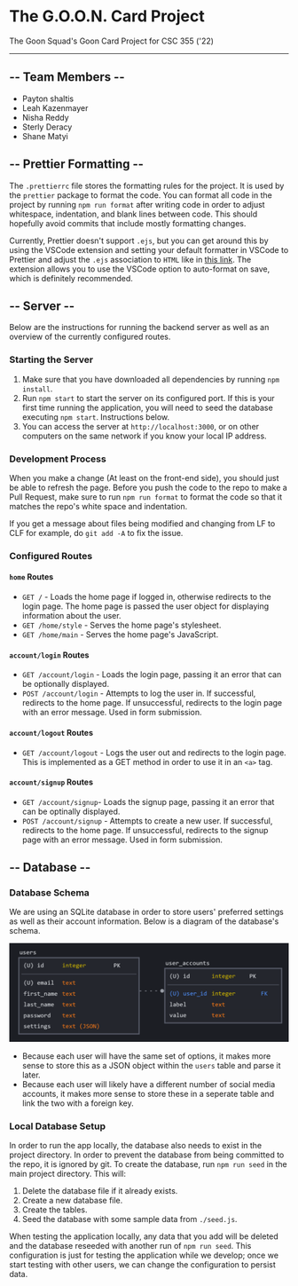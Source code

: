 # The G.O.O.N. Card Project

The Goon Squad's Goon Card Project for CSC 355 ('22)

<hr>

## -- Team Members --

- Payton shaltis
- Leah Kazenmayer
- Nisha Reddy
- Sterly Deracy
- Shane Matyi

## -- Prettier Formatting --

The `.prettierrc` file stores the formatting rules for the project. It is used by the `prettier` package to format the code. You can format all code in the project by running `npm run format` after writing code in order to adjust whitespace, indentation, and blank lines between code. This should hopefully avoid commits that include mostly formatting changes.

Currently, Prettier doesn't support `.ejs`, but you can get around this by using the VSCode extension and setting your default formatter in VSCode to Prettier and adjust the `.ejs` association to `HTML` like in [this link](<https://stackoverflow.com/questions/59238175/visual-studio-code-isnt-recognising-ejs#:~:text=5-,Working%20solution,-(September%202021)>). The extension allows you to use the VSCode option to auto-format on save, which is definitely recommended.

## -- Server --

Below are the instructions for running the backend server as well as an overview of the currently configured routes.

### Starting the Server

1. Make sure that you have downloaded all dependencies by running `npm install`.
2. Run `npm start` to start the server on its configured port. If this is your first time running the application, you will need
   to seed the database executing `npm start`. Instructions below.
3. You can access the server at `http://localhost:3000`, or on other computers on the same network if you know your local IP address.

### Development Process

When you make a change (At least on the front-end side), you should just be able to refresh the page. Before you push the code to the repo to make a Pull Request, make sure to run `npm run format` to format the code so that it matches the repo's white space and indentation.

If you get a message about files being modified and changing from LF to CLF for example, do `git add -A` to fix the issue.

### Configured Routes

#### `home` Routes

- `GET /` - Loads the home page if logged in, otherwise redirects to the login page. The home page is passed the user object for displaying information about the user.
- `GET /home/style` - Serves the home page's stylesheet.
- `GET /home/main` - Serves the home page's JavaScript.

#### `account/login` Routes

- `GET /account/login` - Loads the login page, passing it an error that can be optionally displayed.
- `POST /account/login` - Attempts to log the user in. If successful, redirects to the home page. If unsuccessful, redirects to the login page with an error message. Used in form submission.

#### `account/logout` Routes

- `GET /account/logout` - Logs the user out and redirects to the login page. This is implemented as a GET method in order to use it in an `<a>` tag.

#### `account/signup` Routes

- `GET /account/signup`- Loads the signup page, passing it an error that can be optinally displayed.
- `POST /account/signup` - Attempts to create a new user. If successful, redirects to the home page. If unsuccessful, redirects to the signup page with an error message. Used in form submission.

## -- Database --

### Database Schema

We are using an SQLite database in order to store users' preferred settings as well as their account information. Below is a diagram of the database's schema.

![Database Schema](./docs/db-schema.png)

- Because each user will have the same set of options, it makes more sense to store this as a JSON object within the `users` table and parse it later.
- Because each user will likely have a different number of social media accounts, it makes more sense to store these in a seperate table and link the two with a foreign key.

### Local Database Setup

In order to run the app locally, the database also needs to exist in the project directory. In order to prevent the database from being committed to the repo, it is ignored by git. To create the database, run `npm run seed` in the main project directory. This will:

1. Delete the database file if it already exists.
2. Create a new database file.
3. Create the tables.
4. Seed the database with some sample data from `./seed.js`.

When testing the application locally, any data that you add will be deleted and the database reseeded with another run of `npm run seed`. This configuration is just for testing the application while we develop; once we start testing with other users, we can change the configuration to persist data.
